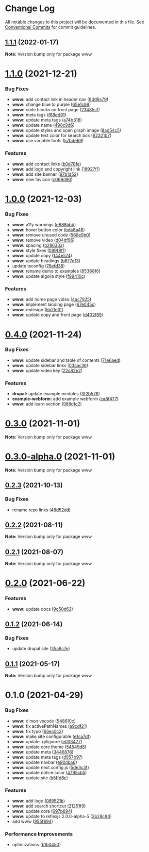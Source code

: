 # Change Log

All notable changes to this project will be documented in this file.
See [Conventional Commits](https://conventionalcommits.org) for commit guidelines.

## [1.1.1](https://github.com/chapter-three/next-drupal/compare/www@1.1.0...www@1.1.1) (2022-01-17)

**Note:** Version bump only for package www





# [1.1.0](https://github.com/chapter-three/next-drupal/compare/www@1.0.0...www@1.1.0) (2021-12-21)


### Bug Fixes

* **www:** add contact link in header nav ([8dd9a79](https://github.com/chapter-three/next-drupal/commit/8dd9a79744b8a481e92fa1cc363c2f1a47bb7b72))
* **www:** change blue to purple ([65e1c99](https://github.com/chapter-three/next-drupal/commit/65e1c996194071e9dfb897b492e832215ad3879e))
* **www:** code blocks on front page ([23485c1](https://github.com/chapter-three/next-drupal/commit/23485c1951dad2b259960befdd67318e1c0e9c83))
* **www:** meta tags ([f68ed91](https://github.com/chapter-three/next-drupal/commit/f68ed912100c5a2aedf8c0a2df894c6f58afcd5c))
* **www:** update meta tags ([a74b318](https://github.com/chapter-three/next-drupal/commit/a74b3181aa5edd83a011f4b01fc93ce3f091facd))
* **www:** update name ([498c9d6](https://github.com/chapter-three/next-drupal/commit/498c9d648a48da93fff6252eb5b00973bcff6ef9))
* **www:** update styles and open graph image ([8ad54c5](https://github.com/chapter-three/next-drupal/commit/8ad54c564d63b80eae98ebad24d61b36c8586107))
* **www:** update text color for search box ([92321b7](https://github.com/chapter-three/next-drupal/commit/92321b741ed92e6870f7961166c08ae0599d88fe))
* **www:** use variable fonts ([57bde69](https://github.com/chapter-three/next-drupal/commit/57bde695e3185e87ddb17d7a01e26d6efdb74a0e))


### Features

* **www:** add contact links ([b0d78fe](https://github.com/chapter-three/next-drupal/commit/b0d78feebfc9665389608fcb1ea524ad5f3f9b54))
* **www:** add logo and copyright link ([18927f1](https://github.com/chapter-three/next-drupal/commit/18927f173d708ad69f61e4f4661fd134445928de))
* **www:** add site banner ([97b1d52](https://github.com/chapter-three/next-drupal/commit/97b1d5284e889878af21cfb89bf83c23c6d6148d))
* **www:** new favicon ([c069d90](https://github.com/chapter-three/next-drupal/commit/c069d9010d0cb06fd770b874f9ec6be23f14decb))





# [1.0.0](https://github.com/chapter-three/next-drupal/compare/www@0.4.0...www@1.0.0) (2021-12-03)


### Bug Fixes

* **www:** a11y warnings ([e888bbb](https://github.com/chapter-three/next-drupal/commit/e888bbb2cd8366d54a83ca5a34ed5ae86037fdd1))
* **www:** hover button color ([bda6a46](https://github.com/chapter-three/next-drupal/commit/bda6a460e64383f716e7cfdef39ce778200d3c30))
* **www:** remove unused code ([568e9b0](https://github.com/chapter-three/next-drupal/commit/568e9b06e92d311c8bb0b10d6a54712dd31a3a75))
* **www:** remove video ([d04df96](https://github.com/chapter-three/next-drupal/commit/d04df963d439c7dcad16c226d0b5152d8cb111cf))
* **www:** spacing ([b28630a](https://github.com/chapter-three/next-drupal/commit/b28630a9d60bfafcd949787f72721a61db65f01f))
* **www:** style fixes ([089f8f1](https://github.com/chapter-three/next-drupal/commit/089f8f1fee60d6e4aab3599e6e46f2bf69c51c4a))
* **www:** update copy ([144e574](https://github.com/chapter-three/next-drupal/commit/144e574d4597de0da2b20f9df2c2f4cd02e46540))
* **www:** update headings ([b677df3](https://github.com/chapter-three/next-drupal/commit/b677df3f62a6924532e825a6a9478a7a9b681837))
* update tsconfig ([76efd38](https://github.com/chapter-three/next-drupal/commit/76efd38d1b1cccac59abb78fce23305dbc89f9f4))
* **www:** rename demo to examples ([65368f6](https://github.com/chapter-three/next-drupal/commit/65368f67ac458bbf6ef1ac38ec85445c043c68f4))
* **www:** update algolia style ([f99410c](https://github.com/chapter-three/next-drupal/commit/f99410c96a49e141b8a5b5aae86e975b71fa510e))


### Features

* **www:** add home page video ([4ac7925](https://github.com/chapter-three/next-drupal/commit/4ac7925066d2447bde337f856a0f536b461bf58c))
* **www:** implement landing page ([67e045c](https://github.com/chapter-three/next-drupal/commit/67e045c4bbc870f49762456070e25828139ba919))
* **www:** redesign ([5b2fe3f](https://github.com/chapter-three/next-drupal/commit/5b2fe3f19b384fbcce4faa0ef771127e75895157))
* **www:** update copy and front page ([d402f89](https://github.com/chapter-three/next-drupal/commit/d402f89290847637a36287be98ae16b6442561ac))





# [0.4.0](https://github.com/chapter-three/next-drupal/compare/www@0.3.0...www@0.4.0) (2021-11-24)


### Bug Fixes

* **www:** update sidebar and table of contents ([71e6aed](https://github.com/chapter-three/next-drupal/commit/71e6aed6289bef12455d22ccf10509347d5bc83a))
* **www:** update sidebar links ([03aac36](https://github.com/chapter-three/next-drupal/commit/03aac36cccecedd845183a0dda1a14f261196d48))
* **www:** update video key ([22c82e2](https://github.com/chapter-three/next-drupal/commit/22c82e2546ecf8050b03e98133f11000c98da2d8))


### Features

* **drupal:** update example modules ([3f2b578](https://github.com/chapter-three/next-drupal/commit/3f2b57822226e587e590fdcc5f760cae0b11d97f))
* **example-webform:** add example webform ([ca8f477](https://github.com/chapter-three/next-drupal/commit/ca8f477b899a83a19b0823105863d40298e60418))
* **www:** add learn section ([988dfc2](https://github.com/chapter-three/next-drupal/commit/988dfc21951e0e548c9330e39a4c8e87361c4024))





# [0.3.0](https://github.com/chapter-three/next-drupal/compare/www@0.3.0-alpha.0...www@0.3.0) (2021-11-01)

**Note:** Version bump only for package www





# [0.3.0-alpha.0](https://github.com/chapter-three/next-drupal/compare/www@0.2.3...www@0.3.0-alpha.0) (2021-11-01)

**Note:** Version bump only for package www





## [0.2.3](https://github.com/chapter-three/next-drupal/compare/www@0.2.2...www@0.2.3) (2021-10-13)


### Bug Fixes

* rename repo links ([48d52dd](https://github.com/chapter-three/next-drupal/commit/48d52dde79f69396ef706d152c03670117b6a480))





## [0.2.2](https://github.com/chapter-three/next-drupal/compare/www@0.2.1...www@0.2.2) (2021-08-11)

**Note:** Version bump only for package www





## [0.2.1](https://github.com/chapter-three/next-drupal/compare/www@0.2.0...www@0.2.1) (2021-08-07)

**Note:** Version bump only for package www





# [0.2.0](https://github.com/chapter-three/next-drupal/compare/www@0.1.2...www@0.2.0) (2021-06-22)


### Features

* **www:** update docs ([9c50d62](https://github.com/chapter-three/next-drupal/commit/9c50d62f455702431d131de7641c6c0fdcf0da67))





## [0.1.2](https://github.com/chapter-three/next-drupal/compare/www@0.1.1...www@0.1.2) (2021-06-14)


### Bug Fixes

* update drupal site ([35a8c7e](https://github.com/chapter-three/next-drupal/commit/35a8c7e8c7a7378bb001eda8eef66315d5769589))





## [0.1.1](https://github.com/chapter-three/next-drupal/compare/www@0.1.0...www@0.1.1) (2021-05-17)

**Note:** Version bump only for package www





# 0.1.0 (2021-04-29)


### Bug Fixes

* **www:** c'mon vscode ([548610c](https://github.com/chapter-three/next-drupal/commit/548610c6bb2a19fbdab756c97016f74973049043))
* **www:** fix activePathNames ([a9cdf21](https://github.com/chapter-three/next-drupal/commit/a9cdf21493a55245141dd1e28e731198227c4f2d))
* **www:** fix typo ([66ea0c3](https://github.com/chapter-three/next-drupal/commit/66ea0c3697b5b7373a7e1cabade048e706c161bb))
* **www:** make site configurable ([e1ca7df](https://github.com/chapter-three/next-drupal/commit/e1ca7dfc668d9a58753ddd22a4e5d8f0393fc60c))
* **www:** update .gitignore ([e003477](https://github.com/chapter-three/next-drupal/commit/e003477f534f5effd1b60bc8a5463da953025a97))
* **www:** update core theme ([54549d8](https://github.com/chapter-three/next-drupal/commit/54549d8c471002f4f8c3f8412a6b55f2feee94a5))
* **www:** update meta ([3446878](https://github.com/chapter-three/next-drupal/commit/3446878737869d8d531bd6a186bbd12576b461f7))
* **www:** update meta tags ([d957b97](https://github.com/chapter-three/next-drupal/commit/d957b97c4fd0376091d344835a9eb7fad4a0aa31))
* **www:** update navbar ([e90dba6](https://github.com/chapter-three/next-drupal/commit/e90dba612c3786bcc982082269cb13238f9e5c9a))
* **www:** update next.config.js ([5de3c3f](https://github.com/chapter-three/next-drupal/commit/5de3c3fb06f73e7c9ce05d03c036f326249b8aac))
* **www:** update notice color ([4795cb5](https://github.com/chapter-three/next-drupal/commit/4795cb5aa0fde2ee762eff4cad771366145e3eec))
* **www:** update site ([b5ffd8e](https://github.com/chapter-three/next-drupal/commit/b5ffd8e9bfdf1037bb27729d1edf1dc3f0e48b06))


### Features

* **www:** add logo ([089521b](https://github.com/chapter-three/next-drupal/commit/089521b0d231e27aa052e8b64e447c994b8b2ac5))
* **www:** add search shortcut ([21251f9](https://github.com/chapter-three/next-drupal/commit/21251f91079ebebbd0e6e9c9f451a1590d8ed82e))
* **www:** update core ([697b894](https://github.com/chapter-three/next-drupal/commit/697b894ea5adc4c8f5bfec167fa877ea12b6de68))
* **www:** update to reflexjs 2.0.0-alpha-5 ([3b28c84](https://github.com/chapter-three/next-drupal/commit/3b28c84e9b7eefd4892aaf22dea0dd2512091b93))
* add www ([955f994](https://github.com/chapter-three/next-drupal/commit/955f9947a84111c0e00b86bd3b9af5e255791de8))


### Performance Improvements

* optimizations ([b1b0450](https://github.com/chapter-three/next-drupal/commit/b1b04504f797feae32486db1a724b2ff58c3b091))
